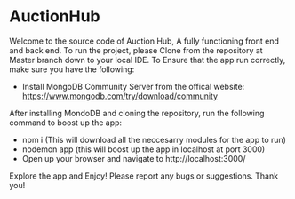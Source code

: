 # AuctionHub

Welcome to the source code of Auction Hub, A fully functioning front end and back end. To run the project, please Clone from the repository at Master branch down to your local IDE.
To Ensure that the app run correctly, make sure you have the following:

 * Install MongoDB Community Server from the offical website: https://www.mongodb.com/try/download/community
 
 After installing MondoDB and cloning the repository, run the following command to boost up the app:
 
 * npm i (This will download all the neccesarry modules for the app to run)
 * nodemon app (this will boost up the app in localhost at port 3000)
 * Open up your browser and navigate to http://localhost:3000/
 
 Explore the app and Enjoy! Please report any bugs or suggestions. Thank you!
